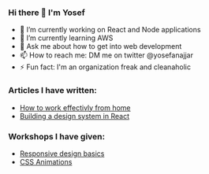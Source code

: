 ### Hi there 👋 I'm Yosef
- 🔭 I’m currently working on React and Node applications
- 🌱 I’m currently learning AWS
- 💬 Ask me about how to get into web development
- 📫 How to reach me: DM me on twitter @yosefanajjar
- ⚡ Fun fact: I'm an organization freak and cleanaholic

<!--
**yosefanajjar/yosefanajjar** is a ✨ _special_ ✨ repository because its `README.md` (this file) appears on your GitHub profile.

Here are some ideas to get you started:

- 🔭 I’m currently working on ...
- 🌱 I’m currently learning ...
- 👯 I’m looking to collaborate on ...
- 🤔 I’m looking for help with ...
- 💬 Ask me about ...
- 📫 How to reach me: ...
- 😄 Pronouns: ...
- ⚡ Fun fact: ...
-->


### Articles I have written:
- [How to work effectivly from home](https://yosefanajjar.medium.com/how-to-effectively-work-from-home-737a9a411638)
- [Building a design system in React](https://zaat.dev/blog/building-a-design-system-in-react-with-styled-components/)

### Workshops I have given:
- [Responsive design basics](https://hackmd.io/@yosefanajjar/Bke7i53gU)
- [CSS Animations](https://hackmd.io/@yosefanajjar/SJTXyi3gL)
